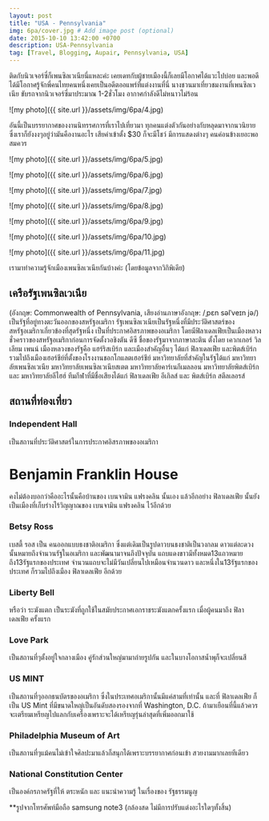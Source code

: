 ```yaml
---
layout: post
title: "USA - Pennsylvania"
img: 6pa/cover.jpg # Add image post (optional)
date: 2015-10-10 13:42:00 +0700
description: USA-Pennsylvania
tag: [Travel, Blogging, Aupair, Pennsylvania, USA]
---
```


ติดกับนิวเจอร์ซี่ก็เพนซิลเวเนียนี่แหละค่ะ เคยเดทกับผู้ชายเมืองนี้ก็เลยมีโอกาศได้แวะไปบ่อย และพอดีได้มีโอกาศรู้จักพี่คนไทยคนหนึ่งเคยเป็นอดีตออแพร์ที่แต่งงานที่นี่ นางชวนมาเที่ยวชมงานที่เพนซิลเวเนีย ขับรถจากนิวเจอร์ซี่มาประมาณ 1-2ชั่วโมง อากาศกำลังดีไม่หนาวไม่ร้อน

![my photo]({{ site.url }}/assets/img/6pa/4.jpg)

อันนี้เป็นบรรยากาศของงานนิทรรศการที่เราไปเที่ยวมา ทุกคนแต่งตัวกันอย่างกับหลุดมาจากนวนิยาย ซึ่งเราก็ยังงงๆอยู่ว่ามันคืองานอะไร เสียค่าเข้าตั้ง $30 ก็จะมีโชว์ มีการแสดงต่างๆ คนค่อนข้างเยอะพอสมควร

![my photo]({{ site.url }}/assets/img/6pa/5.jpg)

![my photo]({{ site.url }}/assets/img/6pa/6.jpg)

![my photo]({{ site.url }}/assets/img/6pa/7.jpg)

![my photo]({{ site.url }}/assets/img/6pa/8.jpg)

![my photo]({{ site.url }}/assets/img/6pa/9.jpg)

![my photo]({{ site.url }}/assets/img/6pa/10.jpg)

![my photo]({{ site.url }}/assets/img/6pa/11.jpg)

เรามาทำความรู้จักเมืองเพนซิลเวเนียกันบ้างค่ะ (โดยข้อมูลจากวิกิพิเดีย)

## เครือรัฐเพนซิลเวเนีย   
(อังกฤษ: Commonwealth of Pennsylvania, เสียงอ่านภาษาอังกฤษ: /ˌpɛn səlˈveɪn jə/) เป็นรัฐที่อยู่ทางตะวันออกของสหรัฐอเมริกา รัฐเพนซิลเวเนียเป็นรัฐหนึ่งที่มีประวัติศาสตร์ของสหรัฐอเมริกาเกี่ยวข้องที่สุดรัฐหนึ่ง เป็นที่ประกาศอิสรภาพของอเมริกา โดยมีฟิลาเดลเฟียเป็นเมืองหลวงชั่วคราวของสหรัฐอเมริกาก่อนการจัดตั้งวอชิงตัน ดีซี ชื่อของรัฐมาจากภาษาละติน ตั้งโดย เควกเกอร์ วิลเลียม เพนน์ เมืองหลวงของรัฐคือ แฮร์ริสเบิร์ก และเมืองสำคัญอื่นๆ ได้แก่ ฟิลาเดลเฟีย และพิตส์เบิร์ก รวมไปถึงเมืองเฮอร์ชีย์ที่ตั้งของโรงงานชอกโกแลตเฮอร์ชีย์ มหาวิทยาลัยที่สำคัญในรัฐได้แก่ มหาวิทยาลัยเพนซิลเวเนีย มหาวิทยาลัยเพนซิลเวเนียสเตต มหาวิทยาลัยคาร์เนกีเมลลอน มหาวิทยาลัยพิตส์เบิร์กและ มหาวิทยาลัยลีไฮฮ์ ทีมกีฬาที่มีชื่อเสียงได้แก่ ฟิลาเดลเฟีย อีเกิลส์ และ พิตส์เบิร์ก สตีลเลอรส์

## สถานที่ท่องเที่ยว  
### Independent Hall   
เป็นสถานที่ประวัติศาสตร์ในการประกาศอิสรภาพของอเมริกา    
# Benjamin Franklin House   
คงไม่ต้องบอกว่าคืออะไรนั้นคือบ้านของ เบนจามิน แฟรงคลิน นั้นเอง แล้วอีกอย่าง ฟิลาเดลเฟีย นั้นยังเป็นเมืองที่เก็บร่างไร้วิญญาณของ เบนจามิน แฟรงคลิน ไว้อีกด้วย    
### Betsy Ross  
เบสตี้ รอส เป็น คนออกแบบธงชาติอเมริกา ซึ่งแต่เดิมเป็นรูปดาวบนธงชาติเป็นวงกลม ดาวแต่ละดวงนั้นหมายถึงจำนวนรัฐในอเมริกา   และพัฒนามาจนถึงปัจจุบัน แถบแดงขาวมีทั้งหมด13แถวหมายถึง13รัฐแรกของประเทศ จำนวนแถบจะไม่มีวันเปลี่ยนไปเหมือนจำนวนดาว และหนึ่งใน13รัฐแรกของประเทศ ก็รวมไปถึงเมือง ฟิลาเดลเฟีย อีกด้วย  
### Liberty Bell  
หรือว่า ระฆังแตก เป็นระฆังที่ถูกใช้ในสมัยประกาศเอกราชระฆังแตกครั้งแรก เมื่อผู้คนมาถึง ฟิลาเดลเฟีย ครั้งแรก    
### Love Park    
เป็นสถานที่ๆตั้งอยู่ใจกลางเมือง คู่รักส่วนใหญ่มามาถ่ายรูปกัน และในบางโอกาสน้ำพุก็จะเปลี่ยนสี  
### US MINT
เป็นสถานที่ๆออกธนบัตรของอเมริกา ซึ่งในประเทศอเมริกานั้นมีแค่สามที่เท่านั้น และที่ ฟิลาเดลเฟีย ก็เป็น US Mint ที่มีขนาดใหญ่เป็นอันดับสองรองจากที่ Washington, D.C.   ถ้ามาเยือนที่นี้แล้วควรจะเตรียมเหรียญไปแลกกับเครื่องเพราะจะได้เหรียญรุ่นล่าสุดที่เพิ่มออกมาใช้  
### Philadelphia Museum of Art
เป็นสถานที่ๆแม้คนไม่เข้าใจศิลปะมาแล้วก็สนุกได้เพราะบรรยากาศก่อนเข้า สวยงามมากเลยทีเดียว  
### National Constitution Center
เป็นองค์กรภาครัฐที่ให้ ตระหนัก และ แนะนำความรู้ ในเรื่องของ รัฐธรรมนูญ

**รูปจากโทรศัพท์มือถือ samsung note3 (กล้องสด ไม่มีการปรับแต่งอะไรใดๆทั้งสิ้น)
